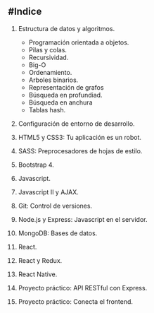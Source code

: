 #Indice
---
1. Estructura de datos y algoritmos.
    * Programación orientada a objetos.
    * Pilas y colas.
    * Recursividad.
    * Big-O
    * Ordenamiento.
    * Arboles binarios.
    * Representación de grafos
    * Búsqueda en profundiad.
    * Búsqueda en anchura
    * Tablas hash.

2. Configuración de entorno de desarrollo.
3. HTML5 y CSS3: Tu aplicación es un robot.
4. SASS: Preprocesadores de hojas de estilo.
5. Bootstrap 4.
6. Javascript.
7. Javascript II y AJAX.
8. Git: Control de versiones.
9. Node.js y Express: Javascript en el servidor.
10. MongoDB: Bases de datos.
11. React.
12. React y Redux.
13. React Native.
14. Proyecto práctico: API RESTful con Express.
15. Proyecto práctico: Conecta el frontend.

